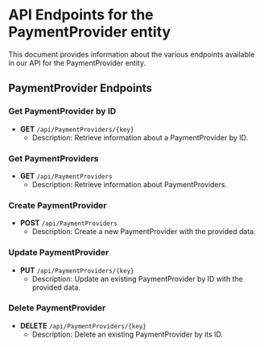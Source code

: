 # API Endpoints for the PaymentProvider entity

This document provides information about the various endpoints available in our API for the PaymentProvider entity.

## PaymentProvider Endpoints

### Get PaymentProvider by ID
- **GET** `/api/PaymentProviders/{key}`
  - Description: Retrieve information about a PaymentProvider by ID.
  
### Get PaymentProviders
- **GET** `/api/PaymentProviders`
  - Description: Retrieve information about PaymentProviders.

### Create PaymentProvider
- **POST** `/api/PaymentProviders`
  - Description: Create a new PaymentProvider with the provided data.

### Update PaymentProvider
- **PUT** `/api/PaymentProviders/{key}`
  - Description: Update an existing PaymentProvider by ID with the provided data.
 
### Delete PaymentProvider
- **DELETE** `/api/PaymentProviders/{key}`
  - Description: Delete an existing PaymentProvider by its ID.
